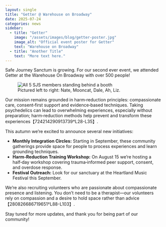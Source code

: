 ```yaml
---
layout: single
title: "Getter @ Warehouse on Broadway"
date: 2025-07-24
categories: news
sidebar:
  - title: "Getter"
    image: "/assets/images/blog/getter-poster.jpg"
    image_alt: "Official event poster for Getter"
    text: "Warehouse on Broadway"
  - title: "Another Title"
    text: "More text here."
---
```


Safe Journey Sanctum is growing. For our second ever event, we attended Getter at the Warehouse On Broadway with over 500 people!

<figure class="align-center">
  <img src="{{ site.url }}{{ site.baseurl }}/assets/images/blog/getter-group.jpg" alt="All 5 SJS members standing behind a booth">
  <figcaption>Pictured left to right: Nate, Mooncat, Dale, Ah, Liz.</figcaption>
</figure> 

Our mission remains grounded in harm‑reduction principles: compassionate care, consent‑first support and evidence‑based techniques. Taking psychedelics can lead to overwhelming experiences, especially without preparation; harm‑reduction methods help prevent and transform these experiences【724214290913739†L28-L35】.

This autumn we’re excited to announce several new initiatives:

- **Monthly Integration Circles:** Starting in September, these community gatherings provide space for people to process experiences and learn grounding techniques.
- **Harm‑Reduction Training Workshop:** On August 15 we’re hosting a half‑day workshop covering trauma‑informed peer support, consent, and overdose response.
- **Festival Outreach:** Look for our sanctuary at the Heartland Music Festival this September.

We’re also recruiting volunteers who are passionate about compassionate presence and listening. You don’t need to be a therapist—our volunteers rely on compassion and a desire to hold space rather than advice【280826686719651†L88-L103】.

Stay tuned for more updates, and thank you for being part of our community!
